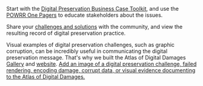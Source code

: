 Start with the [Digital Preservation Business Case Toolkit](http://wiki.dpconline.org/index.php?title=Digital_Preservation_Business_Case_Toolkit), and use the [POWRR One Pagers](http://powrr-wiki.lib.niu.edu/index.php/One_Pagers_tailored_to_educate_different_professionals) to educate stakeholders about the issues.

Share your [challenges and solutions](http://wiki.opf-labs.org/display/REQ/Digital+Preservation+and+Data+Curation+Requirements+and+Solutions) with the community, and view the resulting record of digital preservation practice.

Visual examples of digital preservation challenges, such as graphic corruption, can be incredibly useful in communicating the digital preservation message. That's why we built the Atlas of Digital Damages [Gallery](http://www.flickr.com/groups/2121762@N23/) and [website](http://www.atlasofdigitaldamages.info). [Add an image of a digital preservation challenge, failed rendering, encoding damage, corrupt data, or visual evidence documenting to the Atlas of Digital Damages.](http://www.flickr.com/groups/2121762@N23/)

